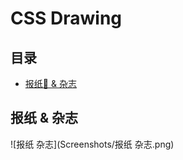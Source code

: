 # CSS Drawing

## 目录

- [报纸📰 & 杂志](#报纸&杂志)

<a name="报纸&杂志" ></a>

## 报纸 & 杂志

![报纸 杂志](Screenshots/报纸 杂志.png)
